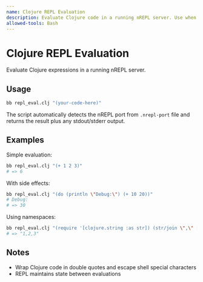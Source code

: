 ```yaml
---
name: Clojure REPL Evaluation
description: Evaluate Clojure code in a running nREPL server. Use when testing Clojure expressions, checking function results, debugging code, or when the user mentions REPL, evaluation, or wants to test Clojure code interactively.
allowed-tools: Bash
---
```


# Clojure REPL Evaluation

Evaluate Clojure expressions in a running nREPL server.

## Usage

```bash
bb repl_eval.clj "(your-code-here)"
```

The script automatically detects the nREPL port from `.nrepl-port` file and returns the result plus any stdout/stderr output.

## Examples

Simple evaluation:
```bash
bb repl_eval.clj "(+ 1 2 3)"
# => 6
```

With side effects:
```bash
bb repl_eval.clj "(do (println \"Debug:\") (+ 10 20))"
# Debug:
# => 30
```

Using namespaces:
```bash
bb repl_eval.clj "(require '[clojure.string :as str]) (str/join \",\" [1 2 3])"
# => "1,2,3"
```

## Notes

- Wrap Clojure code in double quotes and escape shell special characters
- REPL maintains state between evaluations
